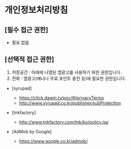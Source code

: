 # 개인정보처리방침

## [필수 접근 권한]
- 필요 없음

## [선택적 접근 권한]
1. 저장공간 : 아래에 나열된 앱광고를 사용하기 위한 권한입니다.
2. 전화 : 앱광고(배너나 무료 포인트 충전 등)에 필요한 권한입니다.

* [syrupad]
  - https://click.dawin.tv/poc/#/privacyTerms
  - http://www.syrupad.co.kr/publisher/subProtection

* [tnkfactory]
  - http://www.tnkfactory.com/tnk/ko/policy.jsp

* [AdMob by Google]
  - https://www.google.co.kr/admob/
